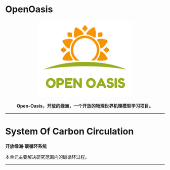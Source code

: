 # OpenOasis

<center>

![logo](./resource/logo/logo.png)   

**Open-Oasis，开放的绿洲，一个开放的物理世界机理模型学习项目。**

</center>

---------------------------------------------------------------------------

# System Of Carbon Circulation
**开放绿洲·碳循环系统**  

本单元主要解决研究范围内的碳循环过程。



---------------------------------------------------------------------------